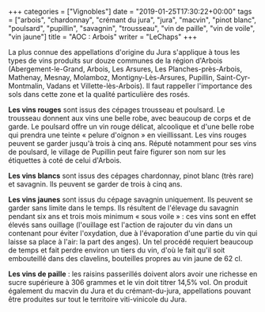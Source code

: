 +++
categories = ["Vignobles"]
date = "2019-01-25T17:30:22+00:00"
tags = ["arbois", "chardonnay", "crémant du jura", "jura", "macvin", "pinot blanc", "poulsard", "pupillin", "savagnin", "trousseau", "vin de paille", "vin de voile", "vin jaune"] 
title = "AOC : Arbois"
writer = "LeChaps"
+++

La plus connue des appellations d'origine du Jura s'applique à tous les types de vins produits sur douze communes de la région d'Arbois (Abergement-le-Grand, Arbois, Les Arsures, Les Planches-près-Arbois, Mathenay, Mesnay, Molamboz, Montigny-Lès-Arsures, Pupillin, Saint-Cyr-Montmalin, Vadans et Villette-lès-Arbois). Il faut rappeller l'importance des sols dans cette zone et la qualité particulière des rosés. 

**Les vins rouges** sont issus des cépages trousseau et poulsard. Le trousseau donnent aux vins une belle robe, avec beaucoup de corps et de garde. Le poulsard offre un vin rouge délicat, alcoolique et d'une belle robe qui prendra une teinte « pelure d'oignon » en vieillissant. Les vins rouges peuvent se garder jusqu'à trois à cinq ans. Réputé notamment pour ses vins de poulsard, le village de Pupillin peut faire figurer son nom sur les étiquettes à coté de celui d'Arbois.  

**Les vins blancs** sont issus des cépages chardonnay, pinot blanc (très rare) et savagnin. Ils peuvent se garder de trois à cinq ans.  

**Les vins jaunes** sont issus du cépage savagnin uniquement. Ils peuvent se garder sans limite dans le temps. Ils résultent de l'élevage du savagnin pendant six ans et trois mois minimum « sous voile » : ces vins sont en effet élevés sans ouillage (l'ouillage est l'action de rajouter du vin dans un contenant pour éviter l'oxydation, due à l'évaporation d'une partie du vin qui laisse sa place à l'air: la part des anges). Un tel procédé requiert beaucoup de temps et fait perdre environ un tiers du vin, d'où le fait qu'il soit embouteillé dans des clavelins, bouteilles propres au vin jaune de 62 cl.  

**Les vins de paille** : les raisins passerillés doivent alors avoir une richesse en sucre supérieure à 306 grammes et le vin doit titrer 14,5% vol. On produit également du macvin du Jura et du crémant-du-jura, appellations pouvant être produites sur tout le territoire viti-vinicole du Jura.  